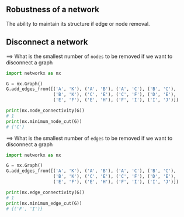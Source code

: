 ## Robustness of a network 

The ability to maintain its structure if edge or node removal.

## Disconnect a network

==> What is the smallest number of `nodes` to be removed if we want to 
disconnect a graph

```python
import networkx as nx

G = nx.Graph()
G.add_edges_from([('A', 'K'), ('A', 'B'), ('A', 'C'), ('B', 'C'),
                  ('B', 'K'), ('C', 'E'), ('C', 'F'), ('D', 'E'),
                  ('E', 'F'), ('E', 'H'), ('F', 'I'), ('I', 'J')])

print(nx.node_connectivity(G))
# 1
print(nx.minimum_node_cut(G))
# {'C'}
```

==> What is the smallest number of `edges` to be removed if we want to 
disconnect a graph

```python
import networkx as nx

G = nx.Graph()
G.add_edges_from([('A', 'K'), ('A', 'B'), ('A', 'C'), ('B', 'C'),
                  ('B', 'K'), ('C', 'E'), ('C', 'F'), ('D', 'E'),
                  ('E', 'F'), ('E', 'H'), ('F', 'I'), ('I', 'J')])

print(nx.edge_connectivity(G))
# 1
print(nx.minimum_edge_cut(G))
# {('F', 'I')}
```